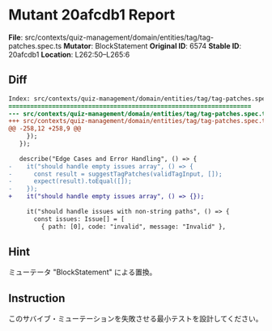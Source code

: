 # Mutant 20afcdb1 Report

**File**: src/contexts/quiz-management/domain/entities/tag/tag-patches.spec.ts
**Mutator**: BlockStatement
**Original ID**: 6574
**Stable ID**: 20afcdb1
**Location**: L262:50–L265:6

## Diff

```diff
Index: src/contexts/quiz-management/domain/entities/tag/tag-patches.spec.ts
===================================================================
--- src/contexts/quiz-management/domain/entities/tag/tag-patches.spec.ts	original
+++ src/contexts/quiz-management/domain/entities/tag/tag-patches.spec.ts	mutated #6574
@@ -258,12 +258,9 @@
     });
   });
 
   describe("Edge Cases and Error Handling", () => {
-    it("should handle empty issues array", () => {
-      const result = suggestTagPatches(validTagInput, []);
-      expect(result).toEqual([]);
-    });
+    it("should handle empty issues array", () => {});
 
     it("should handle issues with non-string paths", () => {
       const issues: Issue[] = [
         { path: [0], code: "invalid", message: "Invalid" },
```

## Hint

ミューテータ "BlockStatement" による置換。

## Instruction

このサバイブ・ミューテーションを失敗させる最小テストを設計してください。

